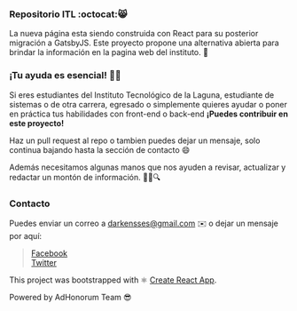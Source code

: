 ### **Repositorio ITL** :octocat::smile_cat:

La nueva página esta siendo construida con React para su posterior migración a GatsbyJS. Este proyecto propone una alternativa abierta para brindar la información en la pagina web del instituto. :school:

### **¡Tu ayuda es esencial!** :raised_hands::running:
Si eres estudiantes del Instituto Tecnológico de la Laguna, estudiante de sistemas o de otra carrera, egresado o simplemente quieres ayudar o poner en práctica tus habilidades con front-end o back-end  **¡Puedes contribuir en este proyecto!**

Haz un pull request al repo o tambien puedes dejar un mensaje, solo continua bajando hasta la sección de contacto :smile:

Además necesitamos algunas manos que nos ayuden a revisar, actualizar y redactar un montón de información. :mag_right::page_facing_up::mag:

### **Contacto**
Puedes enviar un correo a darkensses@gmail.com :envelope: o dejar un mensaje por aquí:
>[Facebook](https://www.facebook.com/Darkensses)<br>
>[Twitter](https://twitter.com/Darkensses)





This project was bootstrapped with ⚛️ [Create React App](https://github.com/facebook/create-react-app).

Powered by AdHonorum Team :sunglasses: